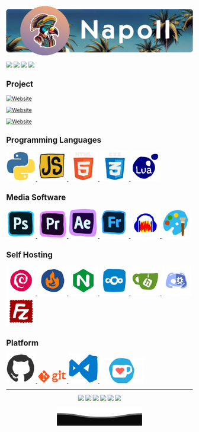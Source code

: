 

<img src="img/Banner_top.png" alt="Python Logo" />

<p>
  <img src="https://komarev.com/ghpvc/?username=napoii&label=Profilaufrufe&color=0e75b6&style=for-the-badge&logo=github"/>
  <img src="https://img.shields.io/github/stars/NapoII?style=for-the-badge&logo=github"/>
  <a href="https://discord.gg/Gd23KJ76Tq"><img src="https://img.shields.io/discord/190307701169979393?style=for-the-badge"/></a>
  <a href="https://ko-fi.com/napo_ii"><img src="https://ko-fi.com/img/githubbutton_sm.svg" /></a>
</p>
<h2>Project</h2>

[![Website](https://img.shields.io/website?url=https%3A%2F%2Fwww.napo-ii.de%2F&up_message=www.napo-ii.de&down_message=https%3A%2F%2Fwww.napo-ii.de%2F&style=for-the-badge&logo=html5&logoColor=E34F26&label=https%3A%2F%2F&color=orange&link=https%3A%2F%2Fwww.napo-ii.de%2F)](https://www.napo-ii.de/)

[![Website](https://img.shields.io/website?url=https%3A%2F%2Fwww.rust-collection.eu%2F&up_message=www.rust-collection.eu&down_message=https%3A%2F%2Fwww.rust-collection.eu%2F&style=for-the-badge&logo=html5&logoColor=E34F26&label=https%3A%2F%2F&color=red&link=https%3A%2F%2Frust-collection.eu.de%2F)](https://www.rust-collection.eu/)

[![Website](https://img.shields.io/website?url=https%3A%2F%2Fwww.rust-collection.eu%2F&up_message=Wheel%20of%20Fortune&down_message=https%3A%2F%2Fwww.napo-ii.de%2F&style=for-the-badge&logo=discord&logoColor=5865F2&label=Discord%20Bot&color=blue&link=https%3A%2F%2Fwww.rust-collection.eu%2FRust_Collection%2Fwheel_of_fortune_discord_bot_promo%2Fpromo.html)](https://www.rust-collection.eu/Rust_Collection/wheel_of_fortune_discord_bot_promo/promo.html)


<p align="center">
<h2>Programming Languages</h2>



<p>


<a href="https://docs.python.org" target="_blank">
    <img src="img/python.gif" width="80" alt="Python Logo" />
</a>


<a href="https://developer.mozilla.org/en-US/docs/Web/JavaScript" target="_blank">
    <img src="img/javascript.gif" width="80" alt="JavaScript Logo" />
</a>


<a href="https://developer.mozilla.org/en-US/docs/Web/HTML" target="_blank">
  <img src="img/html.gif" width="80" alt="HTML Logo" />
</a>


<a href="https://developer.mozilla.org/en-US/docs/Web/CSS" target="_blank">
  <img src="img/css.gif" width="80" alt="CSS Logo" />
</a>


<a href="https://www.lua.org/docs.html" target="_blank">
  <img src="img/lua.gif" width="80" alt="Lua Logo" />
</a>


</p>
<h2>Media Software</h2>

<a href="https://www.adobe.com/products/photoshop.html" target="_blank">
  <img src="img/photoshop.gif" width="80" alt="Photoshop Logo" />
</a>


<a href="https://www.adobe.com/products/premiere.html" target="_blank">
  <img src="img/premiere.gif" width="80" alt="Adobe Premiere Pro Logo" />
</a>


<a href="https://www.adobe.com/products/aftereffects.html" target="_blank">
  <img src="img/aftereffects.gif" width="80" alt="Adobe After Effects Logo" />
</a>


<a href="https://www.adobe.com/products/fresco.html" target="_blank">
  <img src="img/fresco.gif" width="80" alt="Adobe Fresco Logo" />
</a>



<a href="https://www.audacityteam.org" target="_blank">
  <img src="img/audacity.gif" width="80" alt="Audacity Logo" />
</a>


<a href="https://www.microsoft.com/de-de/windows/paint" target="_blank">
  <img src="img/mspaint.gif" width="80" alt="Microsoft Paint Logo" />
</a>


<h2>Self Hosting</h2>


<a href="https://www.debian.org" target="_blank">
  <img src="img/debian.gif" width="80" alt="Debian Logo" />
</a>


<a href="https://www.nftables.org" target="_blank">
  <img src="img/nftables.gif" width="80" alt="nftables Logo" />
</a>


<a href="https://www.nginx.com" target="_blank">
  <img src="img/nginx.gif" width="80" alt="Nginx Logo" />
</a>


<a href="https://nextcloud.com" target="_blank">
  <img src="img/nextcloud.gif" width="80" alt="Nextcloud Logo" />
</a>


<a href="https://gitea.io" target="_blank">
  <img src="img/gitea.gif" width="80" alt="Gitea Logo" />
</a>


<a href="https://discordpy.readthedocs.io/en/latest/" target="_blank">
    <img src="img\discordpy.gif" width="80" />
</a>


<a href="https://filezilla-project.org" target="_blank">
  <img src="img/filezilla.gif" width="80" alt="FileZilla Logo" />
</a>


<H2>Platform</h2>

<a href="https://docs.github.com/en" target="_blank">
    <img src="img\github.gif" width="80" />
</a>


<a href="https://git-scm.com/doc" target="_blank">
    <img src="img\git.gif" width="80" />
</a>


<a href="https://code.visualstudio.com/docs" target="_blank">
    <img src="img\vscode.gif" width="80" />
</a>


<a href="https://ko-fi.com/napo_ii" target="_blank">
    <img src="img\kofi.gif" width="120" />
</a>


---
<p align="center">
  <img src="http://github-profile-summary-cards.vercel.app/api/cards/profile-details?username=NapoII&theme=dark" />
  <img src="ihttp://github-profile-summary-cards.vercel.app/api/cards/repos-per-language?username=NapoII&theme=dark"/>
  <img src="http://github-profile-summary-cards.vercel.app/api/cards/most-commit-language?username=NapoII&theme=dark"/>
  <img src="http://github-profile-summary-cards.vercel.app/api/cards/repos-per-language?username=NapoII&theme=dark"/>
  <img src="http://github-profile-summary-cards.vercel.app/api/cards/stats?username=NapoII&theme=dark"/>
  <img src="http://github-profile-summary-cards.vercel.app/api/cards/productive-time?username=NapoII&theme=dark&utcOffset=2"/>
<p>

<p align="center">
  <img src="img\Bottom.svg"
    />
</p>
